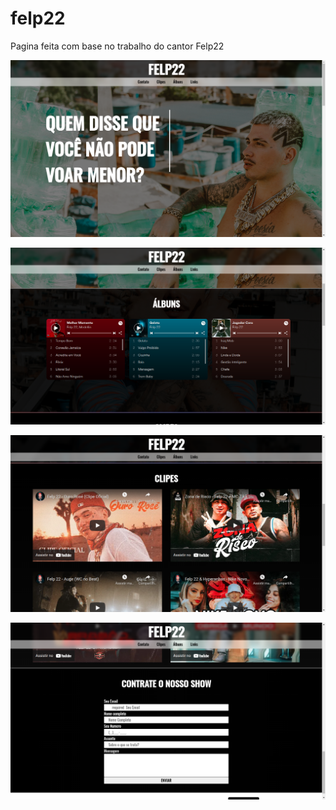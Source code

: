 # felp22

Pagina feita com base no trabalho do cantor Felp22

![Screenshot](pagina1.png)


![Screenshot](pagina2.png)


![Screenshot](pagina3.png)


![Screenshot](pagina4.png)